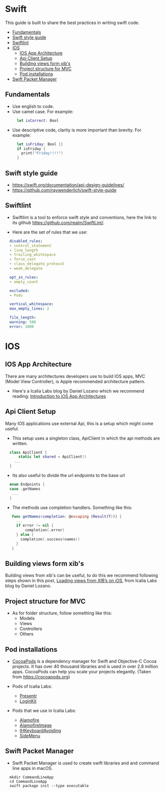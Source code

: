 # Swift

This guide is built to share the best practices in writing swift code.

- [Fundamentals](#fundamentals)
- [Swift style guide](#swift-style-guide)
- [Swiftlint](#swiftlint)
- [IOS](#ios)
  - [IOS App Architecture](#ios-app-architecture)
  - [Api Client Setup](#api-client-setup)
  - [Building views form xib's](#building-views-form-xib's)
  - [Project structure for MVC](#project-structure-for-mvc)
  - [Pod installations](#pod-installations)
- [Swift Packet Manager](swift-packet-manager)

## Fundamentals

  * Use english to code.
  * Use camel case. For example:
    ```swift
      let isCorrect: Bool
    ```
  * Use descriptive code, clarity is more important than brevity. For example:
    ```swift
      let isFriday: Bool {}
      if isFriday {
        print("Friday!!!!")
      }
    ```  

## Swift style guide

  * https://swift.org/documentation/api-design-guidelines/
  * https://github.com/raywenderlich/swift-style-guide


## Swiftlint

 * Swiftlint is a tool to enforce swift style and conventions, here the  link to its github https://github.com/realm/SwiftLint/.

 * Here are the set of rules that we use:

  ```yml
    disabled_rules:
    - control_statement
    - line_length
    - trailing_whitespace
    - force_cast
    - class_delegate_protocol
    - weak_delegate

    opt_in_rules:
    - empty_count

    excluded:
    - Pods

    vertical_whitespace:
    max_empty_lines: 2

    file_length:
    warning: 500
    error: 1000
  ```

# IOS  

## IOS App Architecture

  There are many architectures developers use to build IOS apps, MVC (Model View Controller), is Apple recommended architecture pattern.

  * Here's a Icalia Labs blog by Daniel Lozano which we recommend reading: [Introduction to iOS App Architectures](#https://medium.com/sudo-by-icalia-labs/introduction-to-ios-app-architectures-59f86801a2ad)

## Api Client Setup

  Many IOS applications use external Api, this is a setup which might come useful.

  * This setup uses a singleton class, ApiClient in which the api methods are written.

  ```swift
    class ApiClient {
        static let shared = ApiClient()
      ...
    }

  ```
  * Its also useful to divide the url endpoints to the base url

  ```swift
    enum Endpoints {
    case .getNames
     ...  
    }
  ```

  * The methods use completion handlers. Something like this:

  ```swift
     func getNames(completion: @escaping (Result(T))) {
       ...
       if error != nil {
           completion(.error)
       } else {
         completion(.success(names))
       }
     }
  ```

## Building views form xib's

  Building views from xib's can be useful, to do this we recommend following steps shown in this post, [Loading views from XIB’s on iOS](https://medium.com/sudo-by-icalia-labs/loading-views-from-xibs-on-ios-29d008eda85c), from Icalia Labs blog by Daniel Lozano.

## Project structure for MVC

  * As for folder structure, follow something like this:
    * Models
    * Views
    * Controllers
    * Others

## Pod installations  

  * [CocoaPods](https://cocoapods.org) is a dependency manager for Swift and Objective-C Cocoa projects. It has over 40 thousand libraries and is used in over 2.8 million apps. CocoaPods can help you scale your projects elegantly. (Taken from https://cocoapods.org)

  * Pods of Icalia Labs:

    * [Presentr](https://github.com/IcaliaLabs/Presentr)
    * [LoginKit](https://github.com/IcaliaLabs/LoginKit)


  * Pods that we use in Icalia Labs:

    * [Alamofire](https://github.com/Alamofire/Alamofire)
    * [AlamofireImage](https://github.com/Alamofire/AlamofireImage)
    * [IHKeyboardAvoiding](https://github.com/IdleHandsApps/IHKeyboardAvoiding)
    * [SideMenu](https://github.com/jonkykong/SideMenu)

##  Swift Packet Manager

  * Swift Packet Manager is used to create swift libraries and and command line apps in macOS.

  ```
    mkdir CommandLineApp
    cd CommandLineApp
    swift package init --type executable
  ```
  
